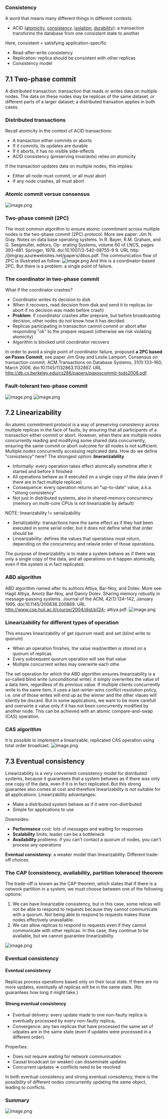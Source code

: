 ### Consistency
A word that means many different things in different contexts.

- ACID ([atomicity](https://en.wikipedia.org/wiki/Atomicity_(database_systems)), [consistency](https://en.wikipedia.org/wiki/Consistency_(database_systems)), [isolation](https://en.wikipedia.org/wiki/Isolation_(database_systems)), [durability](https://en.wikipedia.org/wiki/Durability_(database_systems))): a transaction transforms the database from one consistent state to another

Here, consistent = satisfying application-specific 

- Read-after-write consistency
- Replication: replica should be consistent with other replicas
- Consistency model
## 7.1 Two-phase commit
A distributed transaction: transaction that reads or writes data on multiple nodes. The data on these nodes may be replicas of the same dataset, or different parts of a larger dataset; a distributed transation applies in both cases.
### Distributed transactions
Recall atomicity in the context of ACID transactions:

- A transaction either commits or aborts
- If it commits, its updates are durable
- If it aborts, it has no visible side-effects
- ACID consistency (preserving invariants) relies on atomicity

If the transaction updates data on multiple nodes, this implies:

- Either all node must commit, or all must abort
- If any node crashes, all must abort
### Atomic commit versus consensus
![image.png](https://cdn.nlark.com/yuque/0/2022/png/1349795/1669361077970-0a33a271-54ef-4067-8cc2-274daa6f5048.png#averageHue=%23efeff5&clientId=udda15ab2-4957-4&crop=0&crop=0&crop=1&crop=1&from=paste&height=457&id=uc54ba151&margin=%5Bobject%20Object%5D&name=image.png&originHeight=914&originWidth=1208&originalType=binary&ratio=1&rotation=0&showTitle=false&size=161898&status=done&style=none&taskId=ud50585ea-02f0-4ff0-86b5-8add70abb70&title=&width=604)
### Two-phase commit (2PC)
The most common algorithm to ensure atomic commitment across multiple nodes is the two-phase commit (2PC) protocol. More see paper: Jim N. Gray. Notes on data base operating systems. In R. Bayer, R.M. Graham, and G. Seegmuller, editors, Op- erating Systems, volume 60 of LNCS, pages 393–481. Springer, 1978. doi:10.1007/3-540-08755-9 9. URL http: //jimgray.azurewebsites.net/papers/dbos.pdf.
The communication flow of 2PC is illustrated as follow:
![image.png](https://cdn.nlark.com/yuque/0/2022/png/1349795/1669361208856-7e3cd2e0-3328-483a-b882-fc8d63d91a7d.png#averageHue=%23f6f6f6&clientId=udda15ab2-4957-4&crop=0&crop=0&crop=1&crop=1&from=paste&height=453&id=u55db4732&margin=%5Bobject%20Object%5D&name=image.png&originHeight=906&originWidth=1212&originalType=binary&ratio=1&rotation=0&showTitle=false&size=137876&status=done&style=none&taskId=u567055e8-2b6c-4697-a905-750c886665c&title=&width=606)
And this is a coordinator-based 2PC. But there is a problem: a single point of failure.
### The coordinator in two-phase commit
What if the coordinator crashes?

- Coordinator writes its decision to disk
- When it recovers, read decision from disk and send it to replicas (or abort if no decision was made before crash)
- **Problem**: if coordinator crashes after preprare, but before broadcasting decision, other nodes do not know how it has decided
- Replicas participating in transaciton cannot commit or abort after responding "ok" to the prepare request (otherwise we risk violating atomicity)
- Algorithm is blocked until coordinator recovers

In order to avoid a single point of coordinator failure, proposed **a 2PC based on Paxos Commit**, see paper Jim Gray and Leslie Lamport. Consensus on transaction commit. ACM Transactions on Database Systems, 31(1):133–160, March 2006. doi:10.1145/1132863.1132867. URL http://db.cs.berkeley.edu/cs286/papers/paxoscommit-tods2006.pdf.
### Fault-tolerant two-phase commit
![image.png](https://cdn.nlark.com/yuque/0/2022/png/1349795/1669361731964-85ad03c4-26ec-499f-bffe-0ff327c990c7.png#averageHue=%23f5f5f5&clientId=udda15ab2-4957-4&crop=0&crop=0&crop=1&crop=1&from=paste&height=451&id=u798223d6&margin=%5Bobject%20Object%5D&name=image.png&originHeight=902&originWidth=1210&originalType=binary&ratio=1&rotation=0&showTitle=false&size=207157&status=done&style=none&taskId=u8aa3668f-27a3-4aff-9373-00937664faa&title=&width=605)
![image.png](https://cdn.nlark.com/yuque/0/2022/png/1349795/1669361740584-44c34fa8-7ec4-4834-92e7-7b469261a2b3.png#averageHue=%23f8f8f8&clientId=udda15ab2-4957-4&crop=0&crop=0&crop=1&crop=1&from=paste&height=452&id=uca187332&margin=%5Bobject%20Object%5D&name=image.png&originHeight=904&originWidth=1210&originalType=binary&ratio=1&rotation=0&showTitle=false&size=154657&status=done&style=none&taskId=u7b9b8668-3995-4e34-9859-b4f14b1cabe&title=&width=605)
## 7.2 Linearizability
An atomic commitment protocol is a way of preserving consistency across multiple replicas in the face of faults, by ensuring that all participants of a transaction either commit or abort. However, when there are multiple nodes concurrently reading and modifying some shared data concurrently, ensuring the same commit or abort outcome for all nodes is not sufficient.
Multiple nodes concurrently accessing replicated data.
How do we define "consistency" here?
The strongest option: **linerarizability**

- Informally: every operation takes effect atomically sometime after it started and before it finished
- All operations behave as if executed on a single copy of the data (even if there are in fact multiple replicas)
- Consequence: every operation returns an "up-to-date" value, a.k.a. "strong consistency"
- Not just in distributed systems, also in shared-memory concurrency (memory on multi-core CPUs is not linearizable by default)

NOTE: linearizability != serializability

- Serializability: transactions have the same effect as if they had been executed in some serial order, but it does not define what that order should be
- Linearizability: defines the values that operations must return, depending on the concurrency and relavie order of those operations.

The purpose of linearizability is to make a system behave as if there was only a single copy of the data, and all operations on it happen atomically, even if the system is in fact replicated.
### ABD algorithm
ABD algorithm named after its authors Attiya, Bar-Noy,  and Dolev. More see: Hagit Attiya, Amotz Bar-Noy, and Danny Dolev. Sharing memory robustly in message-passing systems. Journal of the ACM, 42(1):124–142, January 1995. doi:10.1145/200836.200869. URL http://www.cse.huji.ac.il/course/2004/dist/p124- attiya.pdf.
![image.png](https://cdn.nlark.com/yuque/0/2022/png/1349795/1669364946248-6e17d747-a371-43ea-aee6-a194ea83fc97.png#averageHue=%23f4f3f3&clientId=udda15ab2-4957-4&crop=0&crop=0&crop=1&crop=1&from=paste&height=454&id=ubda2bcf1&margin=%5Bobject%20Object%5D&name=image.png&originHeight=908&originWidth=1216&originalType=binary&ratio=1&rotation=0&showTitle=false&size=161943&status=done&style=none&taskId=ue9a9dcbb-5a69-43bb-a46b-153bb8fe436&title=&width=608)
### Linearizability for different types of operation
This ensures linearizability of get (quorum read) and set (blind write to quorum)

- When an operation finishes, the value read/written is stored on a quorum of replicas
- Every subsequent quorum operation will see that value
- Multiple concurrent writes may overwirte each othe

The set operation for which the ABD algorithm ensures linearizability is a so-called blind write (unconditional write): it simply overwrites the value of a data item, regardless of its previous value. If multiple clients concurrently write to the same item,  it uses a last-wirter-wins conflict resolution policy, i.e. one of those writes will end up as the winner and the other vlaues will silently be discard.
But in some applications, we want to be more carefull and overwirte a value only if it has not been concurrently modified by another node. This can be achieved with an atomic compare-and-swap (CAS) operation.
### CAS algorithm
It is possible to implement a linearizable, replicated CAS operation using total order broadcast.
![image.png](https://cdn.nlark.com/yuque/0/2022/png/1349795/1669365577413-45278124-396b-4c64-b327-0b668825165f.png#averageHue=%23f6f6f6&clientId=udda15ab2-4957-4&crop=0&crop=0&crop=1&crop=1&from=paste&height=452&id=uad679afc&margin=%5Bobject%20Object%5D&name=image.png&originHeight=904&originWidth=1208&originalType=binary&ratio=1&rotation=0&showTitle=false&size=191649&status=done&style=none&taskId=u129be4ff-a21d-4bcc-96de-cd816d39c8d&title=&width=604)
## 7.3 Eventual consistency
Linearizability is a very convenient consistency model for distributed systems, because it guarantees that a system behaves as if there was only one copy of the data, even if it is in fact replicated.
But this strong guarantee also comes at cost and therefore linearizability is not suitable for all applications.
Linearizability advantanges:

- Make a distributed system behave as if it were non-distributed
- Simple for applications to use

Downsides:

- **Performance** cost: lots of messages and waiting for responses
- **Scalability** limits: leader can be a bottleneck
- **Availability** problems: if you can't contact a quorum of nodes, you can't process any operations

**Eventual consistency**: a weaker model than linearizability. Different trade-off choices.
### The CAP (consistency, availability, partition tolerance) theorem
The trade-off is known as the CAP theorem, which states that if there is a network partition in a system, we must choose between one of the following options:

1. We can have linearizable consistency, but in this case, some relicas will not be able to respond to requests because they cannot communicate with a quorum. Not being able to respond to requests makes those nodes effectively unavailable.
2. We can allow replicas to respond to requests even if they cannot communicate with other replicas. In this case, they continue to be available, but we cannot guarantee linearizability.

![image.png](https://cdn.nlark.com/yuque/0/2022/png/1349795/1669366519700-7c40430b-c459-40c8-976b-2af7a48825a8.png#averageHue=%23f6f5f5&clientId=udda15ab2-4957-4&crop=0&crop=0&crop=1&crop=1&from=paste&height=455&id=u6a3e18d4&margin=%5Bobject%20Object%5D&name=image.png&originHeight=910&originWidth=1210&originalType=binary&ratio=1&rotation=0&showTitle=false&size=151099&status=done&style=none&taskId=uc7cb0e7e-fba8-47b8-ba4e-f3b68a9c6c5&title=&width=605)
### Eventual consistency
#### Eventual consistency
Replicas process operations based only on their local state.
If there are no more updates, eventually all replicas will be in the same state. (No guarantees how long it might take.)
#### Strong eventual consistency

- Eventual delivery: every update made to one non-faulty replica is eventually processed by every non-faulty replica。
- Convergence: any two replicas that have processed the same set of udpates are in the same state (even if updates were processed in a different order).

Properties:

- Does not require waiting for network communication
- Causal broadcast (or weaker) can disseminate updates
- Concurrent updates => conflicts need to be resolved

In both eventual consistency and strong eventual consistency, there is the possibility of different nodes concurrently updating the same object, leading to conflicts.
### Summary
![image.png](https://cdn.nlark.com/yuque/0/2022/png/1349795/1669366975806-4de73e77-3e1d-482f-9b4d-6d95153c0ce7.png#averageHue=%23f6f6f6&clientId=udda15ab2-4957-4&crop=0&crop=0&crop=1&crop=1&from=paste&height=463&id=u6ae8fa3d&margin=%5Bobject%20Object%5D&name=image.png&originHeight=926&originWidth=1222&originalType=binary&ratio=1&rotation=0&showTitle=false&size=178572&status=done&style=none&taskId=u801b1c52-5198-4e1c-88a1-47d0138f985&title=&width=611)
